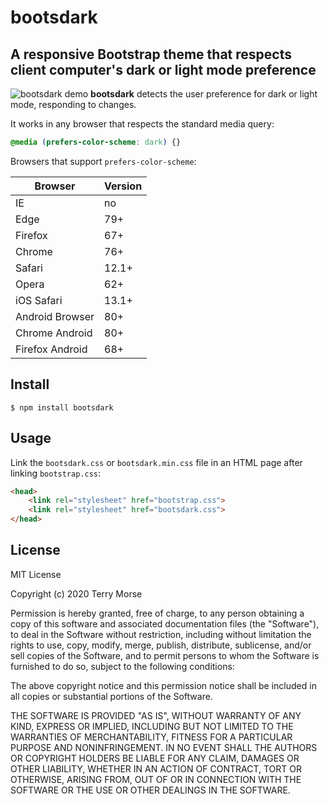 # bootsdark

A responsive Bootstrap theme that respects client computer's dark or light mode preference
---
![bootsdark demo](https://terrymorse.com/public/bootsdark-demo.gif "Bootsdark
 demo")
**bootsdark** detects the user preference for dark or light mode, responding to
 changes.
 
It works in any browser that respects the standard media query:
 
```css
@media (prefers-color-scheme: dark) {}
```
Browsers that support `prefers-color-scheme`:

Browser         | Version
--------------- | -------
IE              | no
Edge            | 79+
Firefox         | 67+
Chrome          | 76+
Safari          | 12.1+
Opera           | 62+
iOS Safari      | 13.1+
Android Browser | 80+
Chrome Android  | 80+
Firefox Android | 68+

## Install
```shell script
$ npm install bootsdark
```

## Usage
Link the `bootsdark.css` or `bootsdark.min.css` file in an HTML page after
 linking `bootstrap.css`:
```html
<head>
    <link rel="stylesheet" href="bootstrap.css">
    <link rel="stylesheet" href="bootsdark.css">
</head>
```

## License

MIT License

Copyright (c) 2020 Terry Morse

Permission is hereby granted, free of charge, to any person obtaining a copy
of this software and associated documentation files (the "Software"), to deal
in the Software without restriction, including without limitation the rights
to use, copy, modify, merge, publish, distribute, sublicense, and/or sell
copies of the Software, and to permit persons to whom the Software is
furnished to do so, subject to the following conditions:

The above copyright notice and this permission notice shall be included in all
copies or substantial portions of the Software.

THE SOFTWARE IS PROVIDED "AS IS", WITHOUT WARRANTY OF ANY KIND, EXPRESS OR
IMPLIED, INCLUDING BUT NOT LIMITED TO THE WARRANTIES OF MERCHANTABILITY,
FITNESS FOR A PARTICULAR PURPOSE AND NONINFRINGEMENT. IN NO EVENT SHALL THE
AUTHORS OR COPYRIGHT HOLDERS BE LIABLE FOR ANY CLAIM, DAMAGES OR OTHER
LIABILITY, WHETHER IN AN ACTION OF CONTRACT, TORT OR OTHERWISE, ARISING FROM,
OUT OF OR IN CONNECTION WITH THE SOFTWARE OR THE USE OR OTHER DEALINGS IN THE
SOFTWARE.

